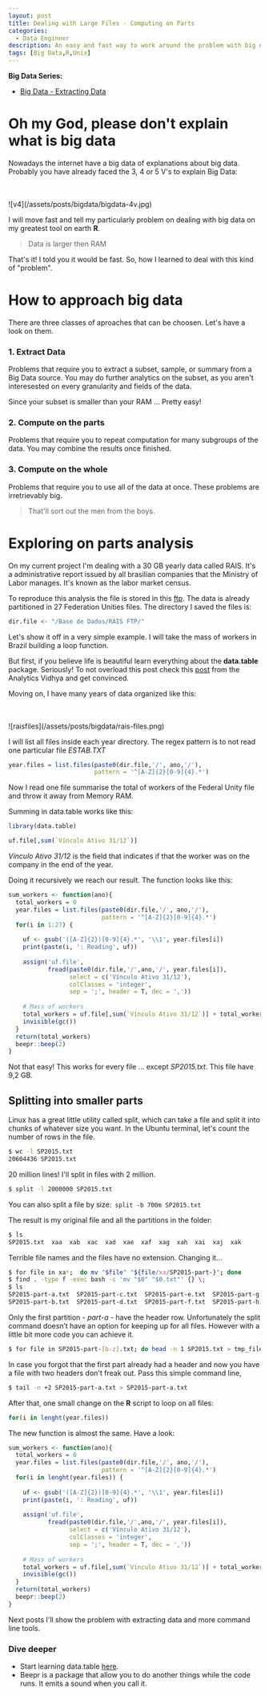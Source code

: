 ```yaml
---
layout: post
title: Dealing with Large Files - Computing on Parts
categories:
  - Data Enginner
description: An easy and fast way to work around the problem with big data
tags: [Big Data,R,Unix]
---
```


**Big Data Series:**

* [Big Data - Extracting Data](http://matheusrabetti.github.io/data%20enginner/postgresql-extract/)

# Oh my God, please don't explain what is big data

Nowadays the internet have a big data of explanations about big data. 
Probably you have already faced the 3, 4 or 5 V's to explain Big Data:

<br/>
<br/>
![v4](/assets/posts/bigdata/bigdata-4v.jpg)
<br/>

I will move fast and tell my particularly problem on dealing with big data on my greatest tool on earth **R**.

> Data is larger then RAM

That's it! I told you it would be fast. So, how I learned to deal with this kind of "problem".

# How to approach big data

There are three classes of aproaches that can be choosen. Let's have a look on them.

### 1. Extract Data

Problems that require you to extract a subset, sample, or summary from a Big Data source. 
You may do further analytics on the subset, as you aren't interesested on every granularity and fields of the data.

Since your subset is smaller than your RAM ... Pretty easy! 

### 2. Compute on the parts

Problems that require you to repeat computation for many subgroups of the data.
You may combine the results once finished.

### 3. Compute on the whole

Problems that require you to use all of the data at once. These problems are irretrievably big. 

> That'll sort out the men from the boys.

# Exploring on parts analysis

On my current project I'm dealing with a 30 GB yearly data called RAIS. 
It's a administrative report issued by all brasilian companies that the Ministry of Labor manages. 
It's known as the labor market census.

To reproduce this analysis the file is stored in this [ftp](ftp://ftp.mtps.gov.br/pdet/microdados/RAIS/2015/). 
The data is already partitioned in 27 Federation Unities files. The directory I saved the files is:

``` r
dir.file <- "/Base de Dados/RAIS FTP/"
```
Let's show it off in a very simple example. I will take the mass of workers in Brazil building a loop function.

But first, if you believe life is beautiful learn everything about the **data.table** package. Seriously! 
To not overload this post check this [post](https://www.analyticsvidhya.com/blog/2016/05/data-table-data-frame-work-large-data-sets/) from the Analytics Vidhya and get convinced.

Moving on, I have many years of data organized like this:

<br/>
<br/>
![raisfiles](/assets/posts/bigdata/rais-files.png)
<br/>

I will list all files inside each year directory. The regex pattern is to not read one particular file *ESTAB.TXT*

``` r
year.files = list.files(paste0(dir.file,'/', ano,'/'), 
                        pattern = '^[A-Z]{2}[0-9]{4}.*')
``` 
Now I read one file summarise the total of workers of the Federal Unity file and throw it away from Memory RAM.

Summing in data.table works like this:

``` r
library(data.table)

uf.file[,sum(`Vínculo Ativo 31/12`)]
``` 
*Vínculo Ativo 31/12* is the field that indicates if that the worker was on the company in the end of the year.

Doing it recursively we reach our result. The function looks like this:

``` r
sum_workers <- function(ano){
  total_workers = 0
  year.files = list.files(paste0(dir.file,'/', ano,'/'), 
                          pattern = '^[A-Z]{2}[0-9]{4}.*')
  for(i in 1:27) {
    
    uf <- gsub('([A-Z]{2})[0-9]{4}.*', '\\1', year.files[i])
    print(paste(i, ': Reading', uf))
    
    assign('uf.file', 
           fread(paste0(dir.file,'/',ano,'/', year.files[i]), 
                 select = c('Vínculo Ativo 31/12'),
                 colClasses = 'integer',
                 sep = ';', header = T, dec = ','))
                 
    # Mass of workers
    total_workers = uf.file[,sum(`Vínculo Ativo 31/12`)] + total_workers
    invisible(gc())
  }
  return(total_workers)
  beepr::beep(2)
}

```
Not that easy! This works for every file ... except *SP2015.txt*. This file have 9,2 GB.

## Splitting into smaller parts

Linux has a great little utility called split, which can take a file and split it into chunks 
of whatever size you want. In the Ubuntu terminal, let's count the number of rows in the file.

``` bash
$ wc -l SP2015.txt
20604436 SP2015.txt
```

20 million lines! I'll split in files with 2 million.

``` bash
$ split -l 2000000 SP2015.txt 
```

You can also split a file by size:``` split -b 700m SP2015.txt```

The result is my original file and all the partitions in the folder:

``` bash
$ ls
SP2015.txt  xaa  xab  xac  xad  xae  xaf  xag  xah  xai  xaj  xak
```

Terrible file names and the files have no extension. Changing it...

``` bash
$ for file in xa*;  do mv "$file" "${file/xa/SP2015-part-}"; done
$ find . -type f -exec bash -c 'mv "$0" "$0.txt"' {} \;
$ ls
SP2015-part-a.txt  SP2015-part-c.txt  SP2015-part-e.txt  SP2015-part-g.txt  SP2015-part-i.txt  SP2015-part-k.txt
SP2015-part-b.txt  SP2015-part-d.txt  SP2015-part-f.txt  SP2015-part-h.txt  SP2015-part-j.txt  SP2015.txt
```

Only the first partition - *part-a* - have the header row. 
Unfortunately the split command doesn’t have an option for keeping up for all files. 
However with a little bit more code you can achieve it.

``` bash
$ for file in SP2015-part-[b-z].txt; do head -n 1 SP2015.txt > tmp_file; cat $file >> tmp_file; mv -f tmp_file $file; done
```

In case you forgot that the first part already had a header and now you have a file with two headers don't freak out.
Pass this simple command line,

``` bash
$ tail -n +2 SP2015-part-a.txt > SP2015-part-a.txt
```

After that, one small change on the **R** script to loop on all files: 

``` r
for(i in lenght(year.files))
```

The new function is almost the same. Have a look:

``` r
sum_workers <- function(ano){
  total_workers = 0
  year.files = list.files(paste0(dir.file,'/', ano,'/'), 
                          pattern = '^[A-Z]{2}[0-9]{4}.*')
  for(i in lenght(year.files)) {
    
    uf <- gsub('([A-Z]{2})[0-9]{4}.*', '\\1', year.files[i])
    print(paste(i, ': Reading', uf))
    
    assign('uf.file', 
           fread(paste0(dir.file,'/',ano,'/', year.files[i]), 
                 select = c('Vínculo Ativo 31/12'),
                 colClasses = 'integer',
                 sep = ';', header = T, dec = ','))
                 
    # Mass of workers
    total_workers = uf.file[,sum(`Vínculo Ativo 31/12`)] + total_workers
    invisible(gc())
  }
  return(total_workers)
  beepr::beep(2)
}
```

Next posts I'll show the problem with extracting data and more command line tools. 

### Dive deeper

*  Start learning data.table [here](https://s3.amazonaws.com/assets.datacamp.com/img/blog/data+table+cheat+sheet.pdf).
*  Beepr is a package that allow you to do another things while the code runs. It emits a sound when you call it.

